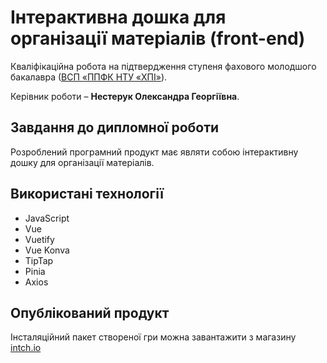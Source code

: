 # Інтерактивна дошка для організації матеріалів (front-end)  

Кваліфікаційна робота на підтвердження ступеня фахового молодшого бакалавра ([ВСП «ППФК НТУ «ХПІ»](http://polytechnic.poltava.ua)). 

Керівник роботи – **Нестерук Олександра Георгіївна**.

## Завдання до дипломної роботи

Розроблений програмний продукт має являти собою інтерактивну дошку для організації матеріалів.

## Використані технології

* JavaScript
* Vue
* Vuetify
* Vue Konva
* TipTap
* Pinia
* Axios

## Опублікований продукт
Інсталяційний пакет створеної гри можна завантажити з магазину [intch.io](http://itch.io)
